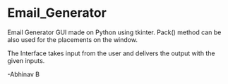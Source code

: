 # Email_Generator

Email Generator GUI made on Python using tkinter.
Pack() method can be also used for the placements on the window.

The Interface takes input from the user and delivers the output with the given inputs.

-Abhinav B
